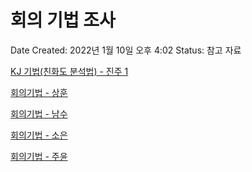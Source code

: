 # 회의 기법 조사

Date Created: 2022년 1월 10일 오후 4:02
Status: 참고 자료

[KJ 기법(친화도 분석법) - 진주 1](https://www.notion.so/KJ-1-2dd857d8f29c426faef61bceb405d110)

[회의기법 - 상훈](https://www.notion.so/591fe7e2a3624f37b8e1c87661de2783)

[회의기법 - 남수](https://www.notion.so/6423a3c1bf474938bfcdc7003fec352a)

[회의기법 - 소은](https://www.notion.so/005c4a32f9384315ae9460dfcf8d6b85)

[회의기법 - 주윤](https://www.notion.so/dc1f34234d3944769f5476e96463d70c)